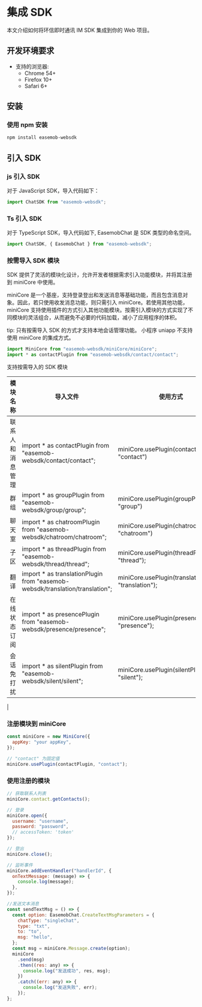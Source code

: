 # 集成 SDK

本文介绍如何将环信即时通讯 IM SDK 集成到你的 Web 项目。

## 开发环境要求

- 支持的浏览器:
  - Chrome 54+
  - Firefox 10+
  - Safari 6+

## 安装

### 使用 npm 安装

```bash
npm install easemob-websdk
```

## 引入 SDK

### js 引入 SDK

对于 JavaScript SDK，导入代码如下：

```javascript
import ChatSDK from "easemob-websdk";
```

### Ts 引入 SDK

对于 TypeScript SDK，导入代码如下, EasemobChat 是 SDK 类型的命名空间。

```typescript
import ChatSDK, { EasemobChat } from "easemob-websdk";
```

### 按需导入 SDK 模块

SDK 提供了灵活的模块化设计，允许开发者根据需求引入功能模块，并将其注册到 miniCore 中使用。

miniCore 是一个基座，支持登录登出和发送消息等基础功能，而且包含消息对象。因此，若只使用收发消息功能，则只需引入 miniCore。若使用其他功能，miniCore 支持使用插件的方式引入其他功能模块。按需引入模块的方式实现了不同模块的灵活组合，从而避免不必要的代码加载，减小了应用程序的体积。

tip:
只有按需导入 SDK 的方式才支持本地会话管理功能。
小程序 uniapp 不支持使用 miniCore 的集成方式。

```javascript
import MiniCore from "easemob-websdk/miniCore/miniCore";
import * as contactPlugin from "easemob-websdk/contact/contact";
```

支持按需导入的 SDK 模块

| 模块名称 | 导入文件 | 使用方式 |
| -------- | -------- | -------- |
| 联系人和消息管理 | import * as contactPlugin from "easemob-websdk/contact/contact"; | miniCore.usePlugin(contactPlugin, "contact") |
| 群组 | import * as groupPlugin from "easemob-websdk/group/group"; | miniCore.usePlugin(groupPlugin, "group") |
| 聊天室 | import * as chatroomPlugin from "easemob-websdk/chatroom/chatroom"; | miniCore.usePlugin(chatroomPlugin, "chatroom") |
| 子区 | 	import * as threadPlugin from "easemob-websdk/thread/thread"; | miniCore.usePlugin(threadPlugin, "thread"); |
| 翻译 | import * as translationPlugin from "easemob-websdk/translation/translation";| miniCore.usePlugin(translationPlugin, "translation"); |
| 在线状态订阅 | import * as presencePlugin from "easemob-websdk/presence/presence"; | miniCore.usePlugin(presencePlugin, "presence"); |
| 会话免打扰 | import * as silentPlugin from "easemob-websdk/silent/silent";| miniCore.usePlugin(silentPlugin, "silent");
 |


###  注册模块到 miniCore

```javascript
const miniCore = new MiniCore({
  appKey: "your appKey",
});

// "contact" 为固定值
miniCore.usePlugin(contactPlugin, "contact");
```

### 使用注册的模块

```javascript
// 获取联系人列表
miniCore.contact.getContacts();

// 登录
miniCore.open({
  username: "username",
  password: "password",
  // accessToken: 'token'
});

// 登出
miniCore.close();

// 监听事件
miniCore.addEventHandler("handlerId", {
  onTextMessage: (message) => {
    console.log(message);
  },
});

//发送文本消息
const sendTextMsg = () => {
  const option: EasemobChat.CreateTextMsgParameters = {
    chatType: "singleChat",
    type: "txt",
    to: "to",
    msg: "hello",
  };
  const msg = miniCore.Message.create(option);
  miniCore
    .send(msg)
    .then((res: any) => {
      console.log("发送成功", res, msg);
    })
    .catch((err: any) => {
      console.log("发送失败", err);
    });
};

```


